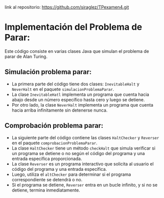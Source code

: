 link al repositorio: https://github.com/siraglez/TPexamen4.git


# Implementación del Problema de Parar:

Este código consiste en varias clases Java que simulan el problema de parar de Alan Turing.


## Simulación problema parar:

* La primera parte del código tiene dos clases: `InevitableHalt` y `NeverHalt` en el paquete `simulacionProblemaParar`.
* La clase `InevitableHatl` implementa un programa que cuenta hacia abajo desde un número específico hasta cero y luego se detiene.
* Por otro lado, la clase `NeverHalt` implementa un programa que cuenta hacia arriba infinitamente sin detenerse nunca.

## Comprobación problema parar:

* La siguiente parte del código contiene las clases `HaltChecker` y `Reverser` en el paquete `comprobacionProblemaParar`.
* La clase `HaltChecker` tiene un método `checkHalt` que simula verificar si un programa se detiene o no según el código del programa y una entrada específica proporcionada.
* La clase `Reverser` es un programa interactivo que solicita al usuario el código del programa y una entrada específica.
* Luego, utiliza el `altChecker` para determinar si el programa correspondiente se detendrá o no.
* Si el programa se detiene, `Reverser` entra en un bucle infinito, y si no se detiene, termina inmediatamente.
